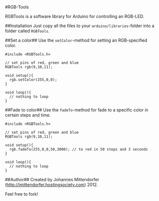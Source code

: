 #RGB-Tools

RGBTools is a software library for Arduino for controlling an RGB-LED.

##Installation
Just copy all the files to your `arduino/libraries`-folder into a folder called `RGBTools`.

##Set a color##
Use the `setColor`-method for setting an RGB-specified color.

```
#include <RGBTools.h>
 
// set pins of red, green and blue
RGBTools rgb(9,10,11);
 
void setup(){
  rgb.setColor(255,0,0);
}
 
void loop(){
  // nothing to loop
}
```

##Fade to color##
Use the `fadeTo`-method for fade to a specific color in certain steps and time.

```
#include <RGBTools.h>
 
// set pins of red, green and blue
RGBTools rgb(9,10,11);
 
void setup(){
  rgb.fadeTo(255,0,0,50,3000); // to red in 50 steps and 3 seconds
}
 
void loop(){
  // nothing to loop
}

```

##Author##
Created by Johannes Mittendorfer (http://jmittendorfer.hostingsociety.com) 2012.

Feel free to fork!